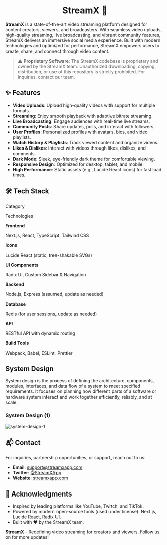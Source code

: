 
<h1 align="center">StreamX 🎥</h1> 

**StreamX** is a state-of-the-art video streaming platform designed for content creators, viewers, and broadcasters. With seamless video uploads, high-quality streaming, live broadcasting, and vibrant community features, StreamX delivers an immersive social media experience. Built with modern technologies and optimized for performance, StreamX empowers users to create, share, and connect through video content.

> ⚠️ **Proprietary Software**: The StreamX codebase is proprietary and owned by the StreamX team. Unauthorized downloading, copying, distribution, or use of this repository is strictly prohibited. For inquiries, contact our team.

## ✨ Features

-   **Video Uploads**: Upload high-quality videos with support for multiple formats.
-   **Streaming**: Enjoy smooth playback with adaptive bitrate streaming.
-   **Live Broadcasting**: Engage audiences with real-time live streams.
-   **Community Posts**: Share updates, polls, and interact with followers.
-   **User Profiles**: Personalized profiles with avatars, bios, and video playlists.
-   **Watch History & Playlists**: Track viewed content and organize videos.
-   **Likes & Dislikes**: Interact with videos through likes, dislikes, and comments.
-   **Dark Mode**: Sleek, eye-friendly dark theme for comfortable viewing.
-   **Responsive Design**: Optimized for desktop, tablet, and mobile.
-   **High Performance**: Static assets (e.g., Lucide React icons) for fast load times.

## 🛠️ Tech Stack

Category

Technologies

**Frontend**

Next.js, React, TypeScript, Tailwind CSS

**Icons**

Lucide React (static, tree-shakable SVGs)

**UI Components**

Radix UI, Custom Sidebar & Navigation

**Backend**

Node.js, Express (assumed, update as needed)

**Database**

Redis (for user sessions, update as needed)

**API**

RESTful API with dynamic routing

**Build Tools**

Webpack, Babel, ESLint, Prettier

## System Design
System design is the process of defining the architecture, components, modules, interfaces, and data flow of a system to meet specified requirements. It focuses on planning how different parts of a software or hardware system interact and work together efficiently, reliably, and at scale.

### System Design (1)
![system-design-1](https://github.com/user-attachments/assets/1afe1d62-6f5f-42cf-8ab1-9fec6622c1b1)


## 📬 Contact

For inquiries, partnership opportunities, or support, reach out to us:

-   **Email**: [support@streamxapp.com](mailto:support@streamxapp.com)
-   **Twitter**: [@StreamXApp](https://twitter.com/StreamXApp)
-   **Website**: [streamxapp.com](https://streamx-seven.vercel.app/)

## 🙌 Acknowledgments

-   Inspired by leading platforms like YouTube, Twitch, and TikTok.
-   Powered by modern open-source tools (used under license): Next.js, Lucide React, Radix UI.
-   Built with ❤️ by the StreamX team.

**StreamX** - Redefining video streaming for creators and viewers. Follow us on for more updates!
